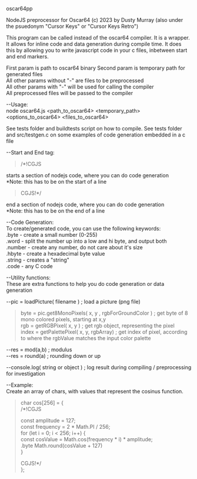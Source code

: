 oscar64pp

NodeJS preprocessor for Oscar64
(c) 2023 by Dusty Murray (also under the psuedonym "Cursor Keys" or "Cursor Keys Retro")

This program can be called instead of the oscar64 compiler.
It is a wrapper.  It allows for inline code and data generation during compile time.
It does this by allowing you to write javascript code in your c files, inbetween start and end markers.

First param is path to oscar64 binary 
Second param is temporary path for generated files  
All other params without "-" are files to be preprocessed  
All other params with "-" will be used for calling the compiler  
All preprocessed files will be passed to the compiler  
    
--Usage:  
node oscar64.js <path_to_oscar64> <temporary_path> <options_to_oscar64> <files_to_oscar64>

See tests folder and buildtests script on how to compile.
See tests folder and src/testgen.c on some examples of code generation embedded in a c file

--Start and End tag:  
>/*!CGJS

starts a section of nodejs code, where you can do code generation  
*Note: this has to be on the start of a line  
>CGJS!\*/

end a section of nodejs code, where you can do code generation  
*Note: this has to be on the end of a line  

--Code Generation:  
To create/generated code, you can use the following keywords:  
.byte     - create a small number (0-255)  
.word     - split the number up into a low and hi byte, and output both  
.number   - create any number, do not care about it's size  
.hbyte    - create a hexadecimal byte value  
.string   - creates a "string"    
.code     - any C code  
  
--Utility functions:  
These are extra functions to help you do code generation or data generation  

--pic = loadPicture( filename )  ; load a picture (png file)  
> byte = pic.get8MonoPixels( x, y , rgbForGroundColor )   ; get byte of 8 mono colored pixels, starting at x,y    
> rgb = getRGBPixel( x, y )                               ; get rgb object, representing the pixel    
> index = getPalettePixel( x, y, rgbArray)                ; get index of pixel, according to where the rgbValue matches the input color palette    
  
--res = mod(a,b)                                        ; modulus    
--res = round(a)                                        ; rounding down or up  
  
--console.log( string or object )                       ; log result during compiling / preprocessing for investigation  
  
--Example:  
Create an array of chars, with values that represent the cosinus function.  
  
>char cos[256] = {  
>/*!CGJS  
>  
>  const amplitude = 127;   
>  const frequency = 2 * Math.PI / 256;   
>  for (let i = 0; i < 256; i++) {  
>    const cosValue = Math.cos(frequency * i) * amplitude;  
>    .byte Math.round(cosValue + 127)  
>  }  
>  
>CGJS!*/  
>};  
